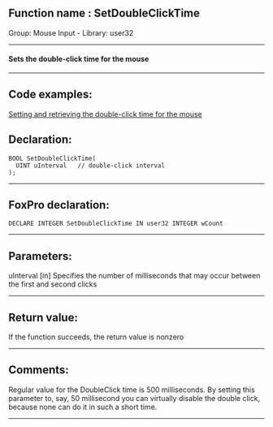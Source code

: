 
## Function name : SetDoubleClickTime
Group: Mouse Input - Library: user32    
***  


#### Sets the double-click time for the mouse
***  


## Code examples:
[Setting and retrieving the double-click time for the mouse](../../samples/sample_054.md)  

## Declaration:
```foxpro  
BOOL SetDoubleClickTime(
  UINT uInterval   // double-click interval
);  
```  
***  


## FoxPro declaration:
```foxpro  
DECLARE INTEGER SetDoubleClickTime IN user32 INTEGER wCount  
```  
***  


## Parameters:
uInterval 
[in] Specifies the number of milliseconds that may occur between the first and second clicks  
***  


## Return value:
If the function succeeds, the return value is nonzero  
***  


## Comments:
Regular value for the DoubleClick time is 500 milliseconds. By setting this parameter to, say, 50 millisecond you can virtually disable the double click, because none can do it in such a short time.  
  
***  

